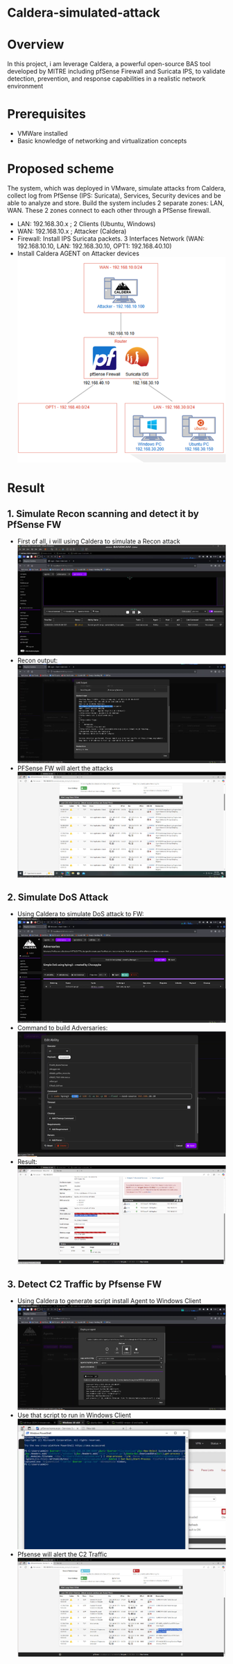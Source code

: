 # Caldera-simulated-attack
# Overview
In this project, i am leverage Caldera, a powerful open-source BAS tool developed by MITRE including pfSense Firewall and Suricata IPS, to validate detection, prevention, and response capabilities in a realistic network environment

# Prerequisites
- VMWare installed
- Basic knowledge of networking and virtualization concepts

# Proposed scheme
The system, which was deployed in VMware, simulate attacks from Caldera, collect log from PfSense (IPS: Suricata), Services, Security devices and be able to analyze and store.
Build the system includes 2 separate zones: LAN, WAN. These 2 zones connect to each other through a PfSense firewall.
- LAN: 192.168.30.x ; 2 Clients (Ubuntu, Windows)
- WAN: 192.168.10.x ; Attacker (Caldera)
- Firewall: Install IPS Suricata packets. 3 Interfaces Network (WAN: 192.168.10.10, LAN: 192.168.30.10, OPT1: 192.168.40.10)
- Install Caldera AGENT on Attacker devices
![Architecture](Caldera-Architecture.png)

# Result
## 1. Simulate Recon scanning and detect it by PfSense FW
- First of all, i will using Caldera to simulate a Recon attack
![Reconattack](Reconattack.png)
- Recon output:
![Reconoutput](Reconoutput.png)
- PFSense FW will alert the attacks
![pfsenserecon](pfsenserecon.png)


## 2. Simulate DoS Attack
- Using Caldera to simulate DoS attack to FW:
![DoSAttack](DoSAttack.png)
- Command to build Adversaries:
![Command](Command.png)
- Result:
![DoSResult](DoSResult.png)

## 3. Detect C2 Traffic by Pfsense FW
- Using Caldera to generate script install Agent to Windows Client
![agent](agent.png)
- Use that script to run in Windows Client
![Windows](windows.png)
- Pfsense will alert the C2 Traffic
![c2result](c2result.png)





